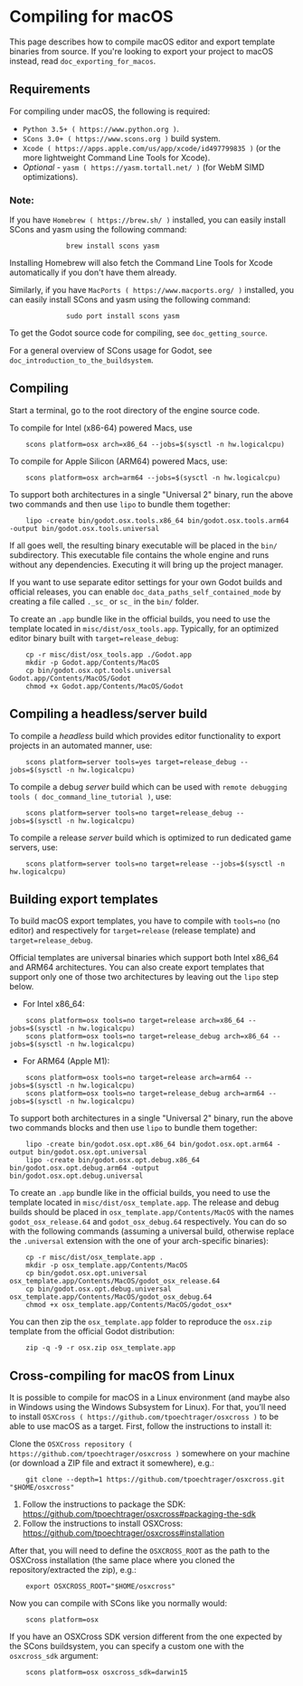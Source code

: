 
# Compiling for macOS

This page describes how to compile macOS editor and export template binaries from source. If you're looking to 
export your project to macOS instead, read `doc_exporting_for_macos`.

## Requirements

For compiling under macOS, the following is required:

- `Python 3.5+ ( https://www.python.org )`.
- `SCons 3.0+ ( https://www.scons.org )` build system.
- `Xcode ( https://apps.apple.com/us/app/xcode/id497799835 )`
  (or the more lightweight Command Line Tools for Xcode).
- *Optional* - `yasm ( https://yasm.tortall.net/ )` (for WebM SIMD optimizations).

### Note:

If you have `Homebrew ( https://brew.sh/ )` installed, you can easily install SCons and yasm using the following command:

```
              brew install scons yasm
```

Installing Homebrew will also fetch the Command Line Tools for Xcode automatically if you don't have them already.

Similarly, if you have `MacPorts ( https://www.macports.org/ )` installed, you can easily install 
SCons and yasm using the following command:

```
              sudo port install scons yasm
```

To get the Godot source code for compiling, see `doc_getting_source`.

For a general overview of SCons usage for Godot, see `doc_introduction_to_the_buildsystem`.

## Compiling

Start a terminal, go to the root directory of the engine source code.

To compile for Intel (x86-64) powered Macs, use

```
    scons platform=osx arch=x86_64 --jobs=$(sysctl -n hw.logicalcpu)
```

To compile for Apple Silicon (ARM64) powered Macs, use:

```
    scons platform=osx arch=arm64 --jobs=$(sysctl -n hw.logicalcpu)
```

To support both architectures in a single "Universal 2" binary, run the above two commands and then use `lipo` to bundle them together:

```
    lipo -create bin/godot.osx.tools.x86_64 bin/godot.osx.tools.arm64 -output bin/godot.osx.tools.universal
```

If all goes well, the resulting binary executable will be placed in the `bin/` subdirectory. This executable 
file contains the whole engine and runs without any dependencies. Executing it will bring up the project manager.

If you want to use separate editor settings for your own Godot builds and official releases, you can enable 
`doc_data_paths_self_contained_mode` by creating a file called `._sc_` or `sc_` in the `bin/` folder.

To create an `.app` bundle like in the official builds, you need to use the
template located in `misc/dist/osx_tools.app`. Typically, for an optimized
editor binary built with `target=release_debug`:

```
    cp -r misc/dist/osx_tools.app ./Godot.app
    mkdir -p Godot.app/Contents/MacOS
    cp bin/godot.osx.opt.tools.universal Godot.app/Contents/MacOS/Godot
    chmod +x Godot.app/Contents/MacOS/Godot
```

## Compiling a headless/server build

To compile a *headless* build which provides editor functionality to export
projects in an automated manner, use:

```
    scons platform=server tools=yes target=release_debug --jobs=$(sysctl -n hw.logicalcpu)
```

To compile a debug *server* build which can be used with
`remote debugging tools ( doc_command_line_tutorial )`, use:

```
    scons platform=server tools=no target=release_debug --jobs=$(sysctl -n hw.logicalcpu)
```

To compile a release *server* build which is optimized to run dedicated game servers,
use:

```
    scons platform=server tools=no target=release --jobs=$(sysctl -n hw.logicalcpu)
```

## Building export templates

To build macOS export templates, you have to compile with `tools=no` (no
editor) and respectively for `target=release` (release template) and
`target=release_debug`.

Official templates are universal binaries which support both Intel x86_64 and
ARM64 architectures. You can also create export templates that support only one
of those two architectures by leaving out the `lipo` step below.

- For Intel x86_64:

```
    scons platform=osx tools=no target=release arch=x86_64 --jobs=$(sysctl -n hw.logicalcpu)
    scons platform=osx tools=no target=release_debug arch=x86_64 --jobs=$(sysctl -n hw.logicalcpu)
```

- For ARM64 (Apple M1):

```
    scons platform=osx tools=no target=release arch=arm64 --jobs=$(sysctl -n hw.logicalcpu)
    scons platform=osx tools=no target=release_debug arch=arm64 --jobs=$(sysctl -n hw.logicalcpu)
```

To support both architectures in a single "Universal 2" binary, run the above
two commands blocks and then use `lipo` to bundle them together:

```
    lipo -create bin/godot.osx.opt.x86_64 bin/godot.osx.opt.arm64 -output bin/godot.osx.opt.universal
    lipo -create bin/godot.osx.opt.debug.x86_64 bin/godot.osx.opt.debug.arm64 -output bin/godot.osx.opt.debug.universal
```

To create an `.app` bundle like in the official builds, you need to use the
template located in `misc/dist/osx_template.app`. The release and debug
builds should be placed in `osx_template.app/Contents/MacOS` with the names
`godot_osx_release.64` and `godot_osx_debug.64` respectively. You can do so
with the following commands (assuming a universal build, otherwise replace the
`.universal` extension with the one of your arch-specific binaries):

```
    cp -r misc/dist/osx_template.app .
    mkdir -p osx_template.app/Contents/MacOS
    cp bin/godot.osx.opt.universal osx_template.app/Contents/MacOS/godot_osx_release.64
    cp bin/godot.osx.opt.debug.universal osx_template.app/Contents/MacOS/godot_osx_debug.64
    chmod +x osx_template.app/Contents/MacOS/godot_osx*
```

You can then zip the `osx_template.app` folder to reproduce the `osx.zip`
template from the official Godot distribution:

```
    zip -q -9 -r osx.zip osx_template.app
```

## Cross-compiling for macOS from Linux

It is possible to compile for macOS in a Linux environment (and maybe also in
Windows using the Windows Subsystem for Linux). For that, you'll need to install
`OSXCross ( https://github.com/tpoechtrager/osxcross )` to be able to use macOS
as a target. First, follow the instructions to install it:

Clone the `OSXCross repository ( https://github.com/tpoechtrager/osxcross )`
somewhere on your machine (or download a ZIP file and extract it somewhere),
e.g.:

```
    git clone --depth=1 https://github.com/tpoechtrager/osxcross.git "$HOME/osxcross"
```

1. Follow the instructions to package the SDK:
   https://github.com/tpoechtrager/osxcross#packaging-the-sdk
2. Follow the instructions to install OSXCross:
   https://github.com/tpoechtrager/osxcross#installation

After that, you will need to define the `OSXCROSS_ROOT` as the path to
the OSXCross installation (the same place where you cloned the
repository/extracted the zip), e.g.:

```
    export OSXCROSS_ROOT="$HOME/osxcross"
```

Now you can compile with SCons like you normally would:

```
    scons platform=osx
```

If you have an OSXCross SDK version different from the one expected by the SCons buildsystem, you can specify a custom one with the `osxcross_sdk` argument:

```
    scons platform=osx osxcross_sdk=darwin15
```